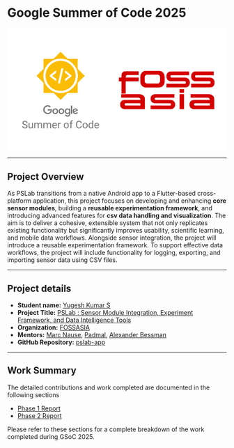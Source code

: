 # Google Summer of Code 2025
<img src="images/gsoc_fossasia.png" align="center">

---
## Project Overview

As PSLab transitions from a native Android app to a Flutter-based cross-platform application, this project focuses on developing and enhancing **core sensor modules**, building a **reusable experimentation framework**, and introducing advanced features for **csv data handling and visualization**. The aim is to deliver a cohesive, extensible system that not only replicates existing functionality but significantly improves usability, scientific learning, and mobile data workflows. Alongside sensor integration, the project will introduce a reusable experimentation framework. To support effective data workflows, the project will include functionality for logging, exporting, and importing sensor data using CSV files.

--- 

## Project details
- **Student name:** [Yugesh Kumar S](https://github.com/Yugesh-Kumar-S)
- **Project Title:** [PSLab : Sensor Module Integration, Experiment Framework, and Data Intelligence Tools](https://summerofcode.withgoogle.com/programs/2025/projects/AD7fchJF)
- **Organization:** [FOSSASIA](https://fossasia.org/)
- **Mentors:** [Marc Nause](https://github.com/marcnause), [Padmal](https://github.com/CloudyPadmal), [Alexander Bessman](https://github.com/bessman)
- **GitHub Repository:** [pslab-app](https://github.com/fossasia/pslab-app)

---

## Work Summary

The detailed contributions and work completed are documented in the following sections

- [Phase 1 Report](phase1)  
- [Phase 2 Report](phase2)  

Please refer to these sections for a complete breakdown of the work completed during GSoC 2025.

